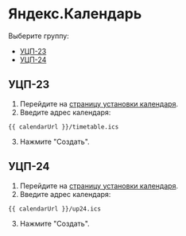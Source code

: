 <script setup>

const calendarUrl = "https://timetable.rostkov.me/c";

</script>

# Яндекс.Календарь

Выберите группу:

- [УЦП-23](#уцп-23)
- [УЦП-24](#уцп-24)

## УЦП-23

1. Перейдите на [страницу установки календаря](https://calendar.yandex.ru/week?sidebar=addFeed).
2. Введите адрес календаря:

```plaintext-vue
{{ calendarUrl }}/timetable.ics
```

3. Нажмите "Создать".

## УЦП-24

1. Перейдите на [страницу установки календаря](https://calendar.yandex.ru/week?sidebar=addFeed).
2. Введите адрес календаря:

```plaintext-vue
{{ calendarUrl }}/up24.ics
```

3. Нажмите "Создать".

